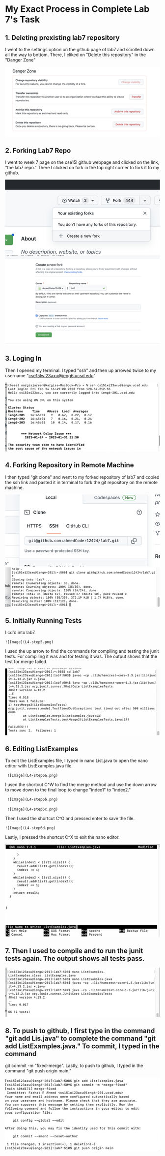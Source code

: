 
# My Exact Process in Complete Lab 7's Task

## 1. Deleting prexisting lab7 repository

I went to the settings option on the github page of lab7 and scrolled down all the way to bottom. There, I cliked
on "Delete this repository" in the "Danger Zone"


![Image](L4-step1.png)

## 2. Forking Lab7 Repo

I went to week 7 page on the cse15l github webpage and clicked on the link, "the lab7 repo." There I clicked on fork in the top right corner to fork it to my github.

![Image](L4-step2b.png)
![Image](L4-step2c.png)

## 3. Loging In

Then I opened my terminal. I typed "ssh" and then up arrowed twice <up><up> to my username "cse15lwi23axu@ieng6.ucsd.edu"

![Image](L4-step3.png)
  
## 4. Forking Repository in Remote Machine
  
  I then typed "git clone" and went to my forked repository of lab7 and copied the ssh link and pasted it in terminal to fork the git repository on the remote machine.
  
 ![Image](L4-step4.png)
 ![Image](L4-step4b.png)

## 5. Initially Running Tests
  
  I cd'd into lab7. 
  
  
    ![Image](L4-step5.png)
  
  
  I used the up arrow to find the commands for compiling and testing the junit tests. For compiling it was <up><up><up><up><up> and for testing it was<up><up><up><up>.
The output shows that the test for merge failed.
  
  
   ![Image](L4-step5b.png)



## 6. Editing ListExamples 
  
 To edit the ListExamples file, I typed in nano List<tab>.java to open the nano editor with ListExamples.java file. 
  
     ![Image](L4-step6a.png)
  
  
  I used the shortcut C^W to find the merge method and use the down arrow
to move down to the final loop to change "index1" to "index2." 
  
     ![Image](L4-step6b.png)
  
     ![Image](L4-step6c.png)
  
  Then I used the shortcut C^O and pressed enter to save the file. 
  
    ![Image](L4-step6d.png)
  
  Lastly, I pressed the shortcut C^X to exit the nano editor.
  
   
  ![Image](L4-step6e.png)

## 7. Then I used <up><up><up> to compile and <up><up><up> to run the junit tests again. The output shows all tests pass.
 
    
   ![Image](L4-step7.png)

## 8. To push to github, I first type in the command "git add Lis<tab>.java" to complete the command "git add ListExamples.java." To commit, I typed in the command
git commit -m "fixed-merge". Lastly, to push to github, I typed in the command "git push origin main."
  
    
   ![Image](L4-step8.png)
